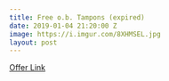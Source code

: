 ```yaml
---
title: Free o.b. Tampons (expired)
date: 2019-01-04 21:20:00 Z
image: https://i.imgur.com/8XHMSEL.jpg
layout: post
---
```


[Offer Link](http://landing.smiley360.com/landingpage1769/ob_survey.php)